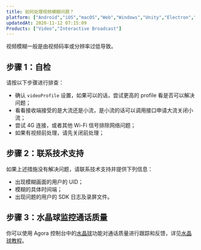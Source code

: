 ```yaml
---
title: 如何处理视频模糊问题？
platform: ["Android","iOS","macOS","Web","Windows","Unity","Electron","React Native","Flutter"]
updatedAt: 2020-11-12 07:15:09
Products: ["Video","Interactive Broadcast"]
---
```

视频模糊一般是由视频码率或分辨率过低导致。

## 步骤 1：自检

请按以下步骤进行排查：

* 确认 `videoProfile` 设置，如果可以的话，尝试更高的 profile 看是否可以解决问题；
* 看看接收端接受的是大流还是小流，是小流的话可以调用接口申请大流关闭小流；
* 尝试 4G 连接，或者其他 Wi-Fi 信号排除网络问题；
* 如果有视频前处理，请先关闭前处理； 

## 步骤 2：联系技术支持

如果上述措施没有解决问题，请联系技术支持并提供下列信息：

* 出现模糊画面的用户的 UID；
* 模糊的具体时间端；
* 出现问题的用户的 SDK 日志及录屏文件。

## 步骤 3：水晶球监控通话质量

你可以使用 Agora 控制台中的[水晶球](http://dashboard.agora.io/analytics/call/search)功能对通话质量进行跟踪和反馈，详见[水晶球教程](https://dashboard.agora.io/analytics/call/tutorial?_ga=2.197716463.1125435494.1542623251-764614247.1539586349)。